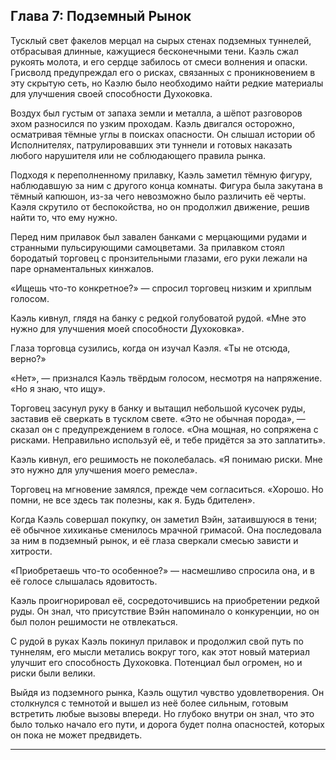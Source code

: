 Глава 7: Подземный Рынок
---

Тусклый свет факелов мерцал на сырых стенах подземных туннелей, отбрасывая длинные, кажущиеся бесконечными тени. Каэль
сжал рукоять молота, и его сердце забилось от смеси волнения и опаски. Грисволд предупреждал его о рисках, связанных с
проникновением в эту скрытую сеть, но Каэлю было необходимо найти редкие материалы для улучшения своей способности
Духоковка.

Воздух был густым от запаха земли и металла, а шёпот разговоров эхом разносился по узким проходам. Каэль двигался
осторожно, осматривая тёмные углы в поисках опасности. Он слышал истории об Исполнителях, патрулировавших эти туннели и
готовых наказать любого нарушителя или не соблюдающего правила рынка.

Подходя к переполненному прилавку, Каэль заметил тёмную фигуру, наблюдавшую за ним с другого конца комнаты. Фигура была
закутана в тёмный капюшон, из-за чего невозможно было различить её черты. Каэля скрутило от беспокойства, но он
продолжил движение, решив найти то, что ему нужно.

Перед ним прилавок был завален банками с мерцающими рудами и странными пульсирующими самоцветами. За прилавком стоял
бородатый торговец с пронзительными глазами, его руки лежали на паре орнаментальных кинжалов.

«Ищешь что-то конкретное?» — спросил торговец низким и хриплым голосом.

Каэль кивнул, глядя на банку с редкой голубоватой рудой. «Мне это нужно для улучшения моей способности Духоковка».

Глаза торговца сузились, когда он изучал Каэля. «Ты не отсюда, верно?»

«Нет», — признался Каэль твёрдым голосом, несмотря на напряжение. «Но я знаю, что ищу».

Торговец засунул руку в банку и вытащил небольшой кусочек руды, заставив её сверкать в тусклом свете. «Это не обычная
порода», — сказал он с предупреждением в голосе. «Она мощная, но сопряжена с рисками. Неправильно используй её, и тебе
придётся за это заплатить».

Каэль кивнул, его решимость не поколебалась. «Я понимаю риски. Мне это нужно для улучшения моего ремесла».

Торговец на мгновение замялся, прежде чем согласиться. «Хорошо. Но помни, не все здесь так полезны, как я. Будь
бдителен».

Когда Каэль совершал покупку, он заметил Вэйн, затаившуюся в тени; её обычное хихиканье сменилось мрачной гримасой. Она
последовала за ним в подземный рынок, и её глаза сверкали смесью зависти и хитрости.

«Приобретаешь что-то особенное?» — насмешливо спросила она, и в её голосе слышалась ядовитость.

Каэль проигнорировал её, сосредоточившись на приобретении редкой руды. Он знал, что присутствие Вэйн напоминало о
конкуренции, но он был полон решимости не отвлекаться.

С рудой в руках Каэль покинул прилавок и продолжил свой путь по туннелям, его мысли метались вокруг того, как этот новый
материал улучшит его способность Духоковка. Потенциал был огромен, но и риски были велики.

Выйдя из подземного рынка, Каэль ощутил чувство удовлетворения. Он столкнулся с темнотой и вышел из неё более сильным,
готовым встретить любые вызовы впереди. Но глубоко внутри он знал, что это было только начало его пути, и дорога будет
полна опасностей, которых он пока не может предвидеть.

---
